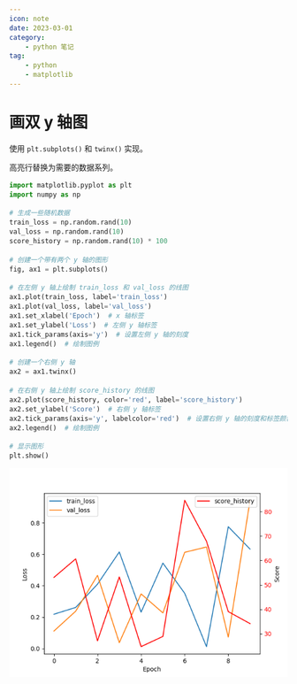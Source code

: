 ```yaml
---
icon: note
date: 2023-03-01
category:
    - python 笔记
tag:
    - python
    - matplotlib
---
```


# 画双 y 轴图

使用 `plt.subplots()` 和 `twinx()` 实现。

<!-- more -->

高亮行替换为需要的数据系列。

```python {13-14,24}
import matplotlib.pyplot as plt
import numpy as np

# 生成一些随机数据
train_loss = np.random.rand(10)
val_loss = np.random.rand(10)
score_history = np.random.rand(10) * 100

# 创建一个带有两个 y 轴的图形
fig, ax1 = plt.subplots()

# 在左侧 y 轴上绘制 train_loss 和 val_loss 的线图
ax1.plot(train_loss, label='train_loss')
ax1.plot(val_loss, label='val_loss')
ax1.set_xlabel('Epoch')  # x 轴标签
ax1.set_ylabel('Loss')  # 左侧 y 轴标签
ax1.tick_params(axis='y')  # 设置左侧 y 轴的刻度
ax1.legend()  # 绘制图例

# 创建一个右侧 y 轴
ax2 = ax1.twinx()

# 在右侧 y 轴上绘制 score_history 的线图
ax2.plot(score_history, color='red', label='score_history')
ax2.set_ylabel('Score')  # 右侧 y 轴标签
ax2.tick_params(axis='y', labelcolor='red')  # 设置右侧 y 轴的刻度和标签颜色
ax2.legend()  # 绘制图例

# 显示图形
plt.show()
```

![例图](/assets/image/mpl/twinx/1677606198017.png)
